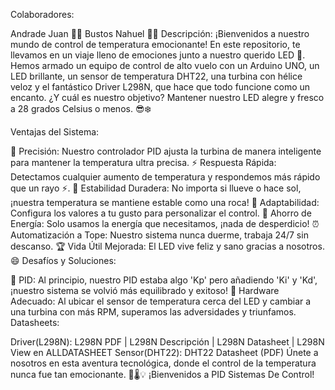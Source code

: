Colaboradores:

Andrade Juan 🧑‍💻
Bustos Nahuel 🧑‍💻
Descripción:
¡Bienvenidos a nuestro mundo de control de temperatura emocionante! En este repositorio, te llevamos en un viaje lleno de emociones junto a nuestro querido LED 🌟. Hemos armado un equipo de control de alto vuelo con un Arduino UNO, un LED brillante, un sensor de temperatura DHT22, una turbina con hélice veloz y el fantástico Driver L298N, que hace que todo funcione como un encanto. ¿Y cuál es nuestro objetivo? Mantener nuestro LED alegre y fresco a 28 grados Celsius o menos. 😎❄️

Ventajas del Sistema:

📏 Precisión: Nuestro controlador PID ajusta la turbina de manera inteligente para mantener la temperatura ultra precisa.
⚡ Respuesta Rápida: Detectamos cualquier aumento de temperatura y respondemos más rápido que un rayo ⚡.
🧱 Estabilidad Duradera: No importa si llueve o hace sol, ¡nuestra temperatura se mantiene estable como una roca!
🧬 Adaptabilidad: Configura los valores a tu gusto para personalizar el control.
🌿 Ahorro de Energía: Solo usamos la energía que necesitamos, ¡nada de desperdicio!
⏰ Automatización a Tope: Nuestro sistema nunca duerme, trabaja 24/7 sin descanso.
🏆 Vida Útil Mejorada: El LED vive feliz y sano gracias a nosotros. 😄
Desafíos y Soluciones:

🤖 PID: Al principio, nuestro PID estaba algo 'Kp' pero añadiendo 'Ki' y 'Kd', ¡nuestro sistema se volvió más equilibrado y exitoso!
🧯 Hardware Adecuado: Al ubicar el sensor de temperatura cerca del LED y cambiar a una turbina con más RPM, superamos las adversidades y triunfamos.
Datasheets:

Driver(L298N): L298N PDF | L298N Descripción | L298N Datasheet | L298N View en ALLDATASHEET
Sensor(DHT22): DHT22 Datasheet (PDF)
Únete a nosotros en esta aventura tecnológica, donde el control de la temperatura nunca fue tan emocionante. 🚀🌡️💡 ¡Bienvenidos a PID Sistemas De Control!
